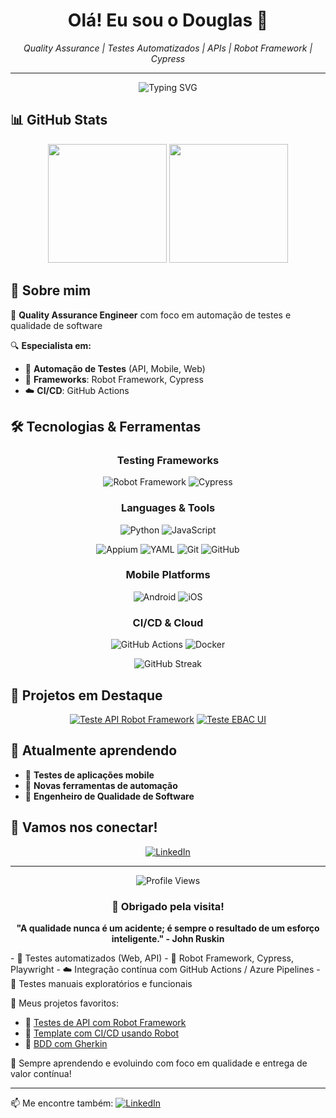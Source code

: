 <h1 align="center">Olá! Eu sou o Douglas 👋</h1>

<p align="center">
  <i>Quality Assurance | Testes Automatizados | APIs | Robot Framework | Cypress</i>
</p>

---

<div align="center">
  <img src="https://readme-typing-svg.herokuapp.com?font=Fira+Code&pause=1000&color=2E9EF7&center=true&vCenter=true&width=435&lines=Quality+Assurance+Engineer;Automation+Testing+Specialist;Robot+Framework+%7C+Cypress+Expert;Always+learning+something+new!" alt="Typing SVG" />
</div>

## 📊 GitHub Stats
<div align="center">
  <img height="190em" src="https://github-readme-stats.vercel.app/api?username=lichyot&show_icons=true&theme=tokyonight&include_all_commits=true&count_private=true"/>
  <img height="190em" src="https://github-readme-stats.vercel.app/api/top-langs/?username=lichyot&layout=compact&langs_count=7&theme=tokyonight"/>
</div>

## 🚀 Sobre mim
💼 **Quality Assurance Engineer** com foco em automação de testes e qualidade de software

🔍 **Especialista em:**
- 🤖 **Automação de Testes** (API, Mobile, Web)
- 🧪 **Frameworks**: Robot Framework, Cypress
- ☁️ **CI/CD**: GitHub Actions

## 🛠️ Tecnologias & Ferramentas

<div align="center">

### Testing Frameworks
![Robot Framework](https://img.shields.io/badge/-Robot%20Framework-000000?style=for-the-badge&logo=robot-framework&logoColor=white) ![Cypress](https://img.shields.io/badge/-Cypress-17202C?style=for-the-badge&logo=cypress&logoColor=white)


### Languages & Tools

![Python](https://img.shields.io/badge/-Python-3776AB?style=for-the-badge&logo=python&logoColor=white)
![JavaScript](https://img.shields.io/badge/-JavaScript-F7DF1E?style=for-the-badge&logo=javascript&logoColor=black)

![Appium](https://img.shields.io/badge/-Appium-662D91?style=for-the-badge&logo=appium&logoColor=white) ![YAML](https://img.shields.io/badge/-YAML-CB171E?style=for-the-badge&logo=yaml&logoColor=white) ![Git](https://img.shields.io/badge/-Git-F05032?style=for-the-badge&logo=git&logoColor=white) ![GitHub](https://img.shields.io/badge/-GitHub-181717?style=for-the-badge&logo=github&logoColor=white)

### Mobile Platforms
![Android](https://img.shields.io/badge/-Android-3DDC84?style=for-the-badge&logo=android&logoColor=white) ![iOS](https://img.shields.io/badge/-iOS-000000?style=for-the-badge&logo=ios&logoColor=white)

### CI/CD & Cloud
![GitHub Actions](https://img.shields.io/badge/-GitHub%20Actions-2088FF?style=for-the-badge&logo=github-actions&logoColor=white) ![Docker](https://img.shields.io/badge/-Docker-2496ED?style=for-the-badge&logo=docker&logoColor=white)

</div>

<div align="center">
  <img src="https://github-readme-streak-stats.herokuapp.com/?user=lichyot&theme=tokyonight" alt="GitHub Streak" />
</div>

## 📂 Projetos em Destaque
<div align="center">
  
[![Teste API Robot Framework](https://github-readme-stats.vercel.app/api/pin/?username=lichyot&repo=Teste-API-Robot-Framework&theme=tokyonight)](https://github.com/lichyot/Teste-API-Robot-Framework) [![Teste EBAC UI](https://github-readme-stats.vercel.app/api/pin/?username=lichyot&repo=teste-ebac-ui&theme=tokyonight)](https://github.com/lichyot/teste-ebac-ui)

</div>

## 🌱 Atualmente aprendendo
- 📱 **Testes de aplicações mobile**
- 🔧 **Novas ferramentas de automação**
- 🧠 **Engenheiro de Qualidade de Software**

## 🤝 Vamos nos conectar!
<div align="center">

[![LinkedIn](https://img.shields.io/badge/-LinkedIn-0077B5?style=for-the-badge&logo=linkedin&logoColor=white)](https://www.linkedin.com/in/douglas-ferreira-ti/)

</div>

---

<div align="center">
  <img src="https://komarev.com/ghpvc/?username=lichyot&label=Profile%20views&color=0e75b6&style=flat" alt="Profile Views" />
  
  ### 💙 Obrigado pela visita!
  
  **"A qualidade nunca é um acidente; é sempre o resultado de um esforço inteligente." - John Ruskin**
</div>
- 🔁 Testes automatizados (Web, API)
- 🤖 Robot Framework, Cypress, Playwright
- ☁️ Integração contínua com GitHub Actions / Azure Pipelines
- 🧪 Testes manuais exploratórios e funcionais

📂 Meus projetos favoritos:
- 🔗 [Testes de API com Robot Framework](https://github.com/lichyot/Teste-API-Robot-Framework)
- 🔗 [Template com CI/CD usando Robot](https://github.com/lichyot/robot-actions)
- 🔗 [BDD com Gherkin](https://github.com/lichyot/gherkin-m8)

🚀 Sempre aprendendo e evoluindo com foco em qualidade e entrega de valor contínua!

---

📫 Me encontre também:
[![LinkedIn](https://img.shields.io/badge/-LinkedIn-0A66C2?style=flat&logo=linkedin&logoColor=white)](https://www.linkedin.com/in/douglas-ferreira-ti)

